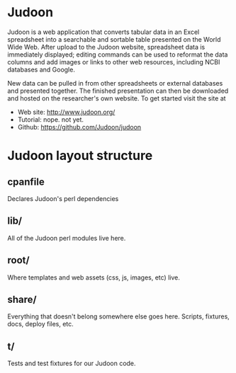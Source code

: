 # Judoon

Judoon is a web application that converts tabular data in an Excel
spreadsheet into a searchable and sortable table presented on the
World Wide Web. After upload to the Judoon website, spreadsheet data
is immediately displayed; editing commands can be used to reformat the
data columns and add images or links to other web resources, including
NCBI databases and Google.

New data can be pulled in from other spreadsheets or external
databases and presented together.  The finished presentation can then
be downloaded and hosted on the researcher's own website.  To get
started visit the site at 

* Web site: http://www.judoon.org/
* Tutorial: nope. not yet.
* Github: https://github.com/Judoon/judoon


# Judoon layout structure

## cpanfile

Declares Judoon's perl dependencies

## lib/

All of the Judoon perl modules live here.

## root/

Where templates and web assets (css, js, images, etc) live.

## share/

Everything that doesn't belong somewhere else goes here.  Scripts,
fixtures, docs, deploy files, etc.

## t/

Tests and test fixtures for our Judoon code.
